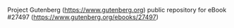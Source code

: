 Project Gutenberg (https://www.gutenberg.org) public repository for eBook #27497 (https://www.gutenberg.org/ebooks/27497)
